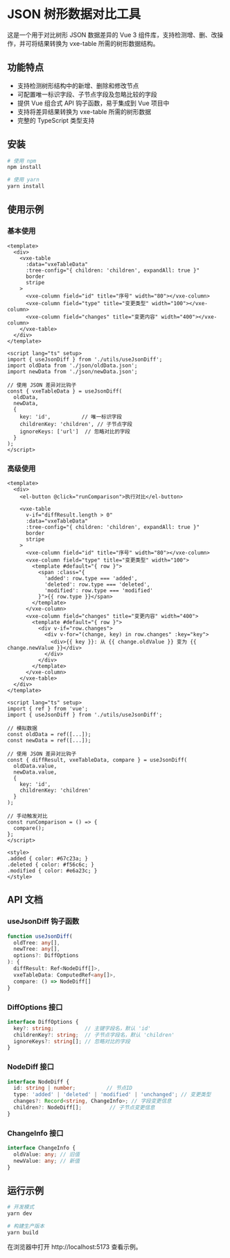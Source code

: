 # JSON 树形数据对比工具

这是一个用于对比树形 JSON 数据差异的 Vue 3 组件库，支持检测增、删、改操作，并可将结果转换为 vxe-table 所需的树形数据结构。

## 功能特点

- 支持检测树形结构中的新增、删除和修改节点
- 可配置唯一标识字段、子节点字段及忽略比较的字段
- 提供 Vue 组合式 API 钩子函数，易于集成到 Vue 项目中
- 支持将差异结果转换为 vxe-table 所需的树形数据
- 完整的 TypeScript 类型支持

## 安装

```bash
# 使用 npm
npm install

# 使用 yarn
yarn install
```

## 使用示例

### 基本使用

```vue
<template>
  <div>
    <vxe-table
      :data="vxeTableData"
      :tree-config="{ children: 'children', expandAll: true }"
      border
      stripe
    >
      <vxe-column field="id" title="序号" width="80"></vxe-column>
      <vxe-column field="type" title="变更类型" width="100"></vxe-column>
      <vxe-column field="changes" title="变更内容" width="400"></vxe-column>
    </vxe-table>
  </div>
</template>

<script lang="ts" setup>
import { useJsonDiff } from './utils/useJsonDiff';
import oldData from './json/oldData.json';
import newData from './json/newData.json';

// 使用 JSON 差异对比钩子
const { vxeTableData } = useJsonDiff(
  oldData,
  newData,
  {
    key: 'id',          // 唯一标识字段
    childrenKey: 'children', // 子节点字段
    ignoreKeys: ['url']  // 忽略对比的字段
  }
);
</script>
```

### 高级使用

```vue
<template>
  <div>
    <el-button @click="runComparison">执行对比</el-button>

    <vxe-table
      v-if="diffResult.length > 0"
      :data="vxeTableData"
      :tree-config="{ children: 'children', expandAll: true }"
      border
      stripe
    >
      <vxe-column field="id" title="序号" width="80"></vxe-column>
      <vxe-column field="type" title="变更类型" width="100">
        <template #default="{ row }">
          <span :class="{ 
            'added': row.type === 'added', 
            'deleted': row.type === 'deleted', 
            'modified': row.type === 'modified'
          }">{{ row.type }}</span>
        </template>
      </vxe-column>
      <vxe-column field="changes" title="变更内容" width="400">
        <template #default="{ row }">
          <div v-if="row.changes">
            <div v-for="(change, key) in row.changes" :key="key">
              <div>{{ key }}: 从 {{ change.oldValue }} 变为 {{ change.newValue }}</div>
            </div>
          </div>
        </template>
      </vxe-column>
    </vxe-table>
  </div>
</template>

<script lang="ts" setup>
import { ref } from 'vue';
import { useJsonDiff } from './utils/useJsonDiff';

// 模拟数据
const oldData = ref([...]);
const newData = ref([...]);

// 使用 JSON 差异对比钩子
const { diffResult, vxeTableData, compare } = useJsonDiff(
  oldData.value,
  newData.value,
  {
    key: 'id',
    childrenKey: 'children'
  }
);

// 手动触发对比
const runComparison = () => {
  compare();
};
</script>

<style>
.added { color: #67c23a; }
.deleted { color: #f56c6c; }
.modified { color: #e6a23c; }
</style>
```

## API 文档

### useJsonDiff 钩子函数

```typescript
function useJsonDiff(
  oldTree: any[],
  newTree: any[],
  options?: DiffOptions
): {
  diffResult: Ref<NodeDiff[]>,
  vxeTableData: ComputedRef<any[]>,
  compare: () => NodeDiff[]
}
```

### DiffOptions 接口

```typescript
interface DiffOptions {
  key?: string;          // 主键字段名，默认 'id'
  childrenKey?: string;  // 子节点字段名，默认 'children'
  ignoreKeys?: string[]; // 忽略对比的字段
}
```

### NodeDiff 接口

```typescript
interface NodeDiff {
  id: string | number;          // 节点ID
  type: 'added' | 'deleted' | 'modified' | 'unchanged'; // 变更类型
  changes?: Record<string, ChangeInfo>; // 字段变更信息
  children?: NodeDiff[];         // 子节点变更信息
}
```

### ChangeInfo 接口

```typescript
interface ChangeInfo {
  oldValue: any; // 旧值
  newValue: any; // 新值
}
```

## 运行示例

```bash
# 开发模式
yarn dev

# 构建生产版本
yarn build
```

在浏览器中打开 http://localhost:5173 查看示例。
